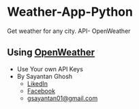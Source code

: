 # Weather-App-Python
Get weather for any city. API- OpenWeather 
## Using [OpenWeather](https://openweathermap.org/)
* Use Your own API Keys
* By Sayantan Ghosh
  * [LikedIn](https://www.linkedin.com/in/sayantan-ghosh-41a55a159/)
  * [Facebook](https://www.facebook.com/gsayantan01)
  * gsayantan01@gmail.com 
 
